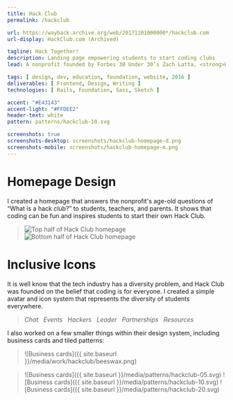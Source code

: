 ```yaml
---
title: Hack Club
permalink: /hackclub

url: https://wayback.archive.org/web/20171101000000*/hackclub.com
url-display: HackClub.com (Archived)

tagline: Hack Together!
description: Landing page empowering students to start coding clubs
lead: A nonprofit founded by Forbes 30 Under 30’s Zach Latta, <strong>Hack Club</strong> brings student-led coding clubs to high schools across the world. I worked with Hack Club to create a new homepage and design system that demonstrates how coding is for everyone.

tags: [ design, dev, education, foundation, website, 2016 ]
deliverables: [ Frontend, Design, Writing ]
technologies: [ Rails, Foundation, Sass, Sketch ]

accent: "#E43143"
accent-light: "#FFDEE2"
header-text: white
pattern: patterns/hackclub-10.svg

screenshots: true
screenshots-desktop: screenshots/hackclub-homepage-d.png
screenshots-mobile: screenshots/hackclub-homepage-m.png
---
```


# Homepage Design

I created a homepage that answers the nonprofit's age-old questions of “What is a hack club?” to students, teachers, and parents. It shows that coding can be fun and inspires students to start their own Hack Club.

<blockquote class="accent-light-bg">
	<row>
		<column><img src="{{ site.baseurl }}/media/work/hackclub/homepage-top.png" alt="Top half of Hack Club homepage"></column>
		<column><img src="{{ site.baseurl }}/media/work/hackclub/homepage-bottom.png" alt="Bottom half of Hack Club homepage"></column>
	</row>
</blockquote>

# Inclusive Icons

It is well know that the tech industry has a diversity problem, and Hack Club was founded on the belief that coding is for everyone. I created a simple avatar and icon system that represents the diversity of students everywhere.

<blockquote class="text-center">
	<row>
		<column>
			<i>Chat</i>
			<row>
				<columnz class="no-margin-bottom"><img src="{{ site.baseurl }}/media/work/hackclub/ChatBW.svg" alt=""></columnz>
				<columnz class="no-margin-bottom"><img src="{{ site.baseurl }}/media/work/hackclub/Chat.svg" alt=""></columnz>
			</row>
		</column>
		<column>
			<i>Events</i>
			<row>
				<columnz class="no-margin-bottom"><img src="{{ site.baseurl }}/media/work/hackclub/EventsBW.svg" alt=""></columnz>
				<columnz class="no-margin-bottom"><img src="{{ site.baseurl }}/media/work/hackclub/Events.svg" alt=""></columnz>
			</row>
		</column>
	</row>
	<row>
		<column>
			<i>Hackers</i>
			<row>
				<columnz class="no-margin-bottom"><img src="{{ site.baseurl }}/media/work/hackclub/HackersBW.svg" alt=""></columnz>
				<columnz class="no-margin-bottom"><img src="{{ site.baseurl }}/media/work/hackclub/Hackers.svg" alt=""></columnz>
			</row>
		</column>
		<column>
			<i>Leader</i>
			<row>
				<columnz class="no-margin-bottom"><img src="{{ site.baseurl }}/media/work/hackclub/LeaderBW.svg" alt=""></columnz>
				<columnz class="no-margin-bottom"><img src="{{ site.baseurl }}/media/work/hackclub/Leader.svg" alt=""></columnz>
			</row>
		</column>
	</row>
	<row>
		<column>
			<i>Partnerships</i>
			<row>
				<columnz class="no-margin-bottom"><img src="{{ site.baseurl }}/media/work/hackclub/PartnershipsBW.svg" alt=""></columnz>
				<columnz class="no-margin-bottom"><img src="{{ site.baseurl }}/media/work/hackclub/Partnerships.svg" alt=""></columnz>
			</row>
		</column>
		<column>
			<i>Resources</i>
			<row>
				<columnz class="no-margin-bottom"><img src="{{ site.baseurl }}/media/work/hackclub/ResourcesBW.svg" alt=""></columnz>
				<columnz class="no-margin-bottom"><img src="{{ site.baseurl }}/media/work/hackclub/Resources.svg" alt=""></columnz>
			</row>
		</column>
	</row>
</blockquote>

I also worked on a few smaller things within their design system, including business cards and tiled patterns:

> ![Business cards]({{ site.baseurl }}/media/work/hackclub/beeswax.png)

> ![Business cards]({{ site.baseurl }}/media/patterns/hackclub-05.svg) ![Business cards]({{ site.baseurl }}/media/patterns/hackclub-10.svg) ![Business cards]({{ site.baseurl }}/media/patterns/hackclub-20.svg)
